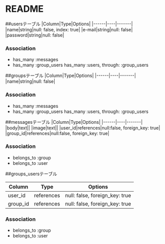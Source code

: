# README

<!-- This README would normally document whatever steps are necessary to get the
application up and running.

Things you may want to cover:

* Ruby version

* System dependencies

* Configuration

* Database creation

* Database initialization

* How to run the test suite

* Services (job queues, cache servers, search engines, etc.)

* Deployment instructions

* ... -->
 ##usersテーブル
|Column|Type|Options|
|------|----|-------|
|name|string|null: false, index: true|
|e-mail|string|null: false|
|password|string|null: false|

### Association
- has_many :messages
- has_many :group_users
  has_many :users, through: :group_users

 ##groupsテーブル
 |Column|Type|Options|
 |------|----|-------|
 |name|string|null: false|

 ### Association
- has_many :messages
- has_many :group_users
  has_many :users, through: :group_users

 ##messagesテーブル
 |Column|Type|Options|
 |------|----|-------|
 |body|text||
 |image|text||
 |user_id|references|null:false, foreign_key: true|
 |group_id|references|null:false, foreign_key: true|

 ### Association
- belongs_to :group
- belongs_to :user

 ##groups_usersテーブル

|Column|Type|Options|
|------|----|-------|
|user_id|references|null: false, foreign_key: true|
|group_id|references|null: false, foreign_key: true|

### Association
- belongs_to :group
- belongs_to :user